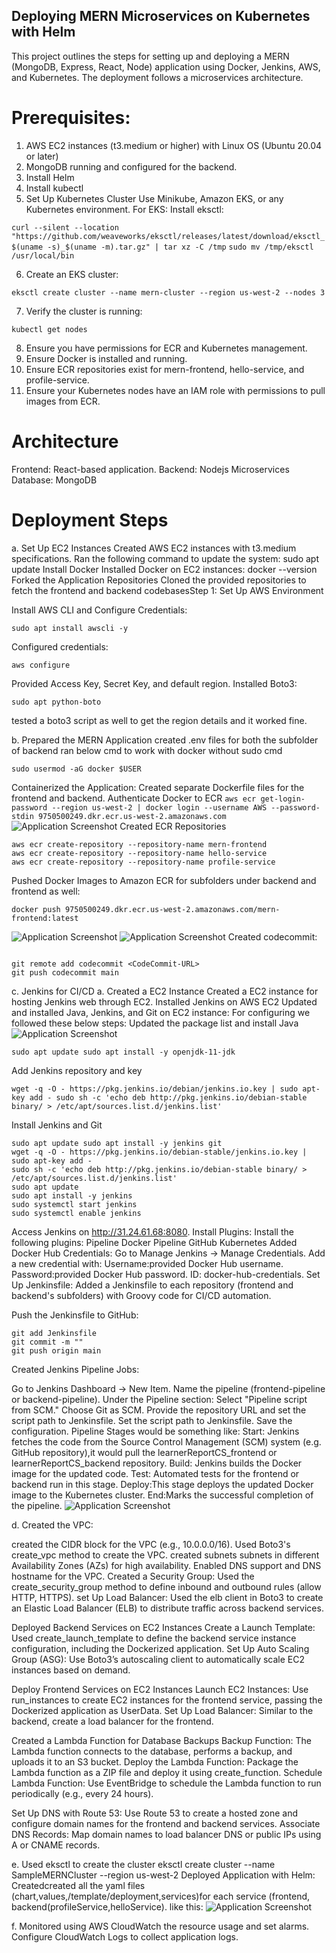 ## Deploying MERN Microservices on Kubernetes with Helm

This project outlines the steps for setting up and deploying a MERN (MongoDB, Express, React, Node) application using Docker, Jenkins, AWS, and Kubernetes. The deployment follows a microservices architecture.

# Prerequisites:
1. AWS EC2 instances (t3.medium or higher) with Linux OS (Ubuntu 20.04 or later)
2. MongoDB running and configured for the backend.
3. Install Helm
4. Install kubectl
5. Set Up Kubernetes Cluster
   Use Minikube, Amazon EKS, or any Kubernetes environment.
   For EKS:
   Install eksctl:

```curl --silent --location "https://github.com/weaveworks/eksctl/releases/latest/download/eksctl_$(uname -s)_$(uname -m).tar.gz" | tar xz -C /tmp```
```sudo mv /tmp/eksctl /usr/local/bin```

6. Create an EKS cluster:
```
eksctl create cluster --name mern-cluster --region us-west-2 --nodes 3
```
7. Verify the cluster is running:
```
kubectl get nodes
```
8. Ensure you have permissions for ECR and Kubernetes management.
9. Ensure Docker is installed and running.
10.  Ensure ECR repositories exist for mern-frontend, hello-service, and profile-service.
11. Ensure your Kubernetes nodes have an IAM role with permissions to pull images from ECR.

# Architecture
Frontend: React-based application.
Backend: Nodejs Microservices
Database: MongoDB
# Deployment Steps
a. Set Up EC2 Instances Created AWS EC2 instances with t3.medium specifications. Ran the following command to update the system:
sudo apt update
Install Docker Installed Docker on EC2 instances:
docker --version
Forked the Application Repositories Cloned the provided repositories to fetch the frontend and backend codebasesStep 1: Set Up AWS Environment

Install AWS CLI and Configure Credentials:
```
sudo apt install awscli -y
```
Configured credentials:
```
aws configure
```
Provided Access Key, Secret Key, and default region.
Installed Boto3:
```
sudo apt python-boto
```
tested a boto3 script as well to get the region details and it worked fine.

b. Prepared the MERN Application
created .env files for both the subfolder of backend
ran below cmd to work with docker without sudo cmd
```
sudo usermod -aG docker $USER
```
Containerized the Application:
Created separate Dockerfile files for the frontend and backend.
Authenticate Docker to ECR
```aws ecr get-login-password --region us-west-2 | docker login --username AWS --password-stdin 9750500249.dkr.ecr.us-west-2.amazonaws.com```
![Application Screenshot](images/ecr_success.png)
Created ECR Repositories
```
aws ecr create-repository --repository-name mern-frontend
aws ecr create-repository --repository-name hello-service
aws ecr create-repository --repository-name profile-service
```

Pushed Docker Images to Amazon ECR for subfolders under backend and frontend as well:
```docker tag mern-frontend:latest 9750500249.dkr.ecr.us-west-2.amazonaws.com/mern-frontend:latest
docker push 9750500249.dkr.ecr.us-west-2.amazonaws.com/mern-frontend:latest

```
![Application Screenshot](images/frontend_docker_push.png)
![Application Screenshot](images/docker_profile.png)
Created codecommit:
```aws codecommit create-repository --repository-name MERN-Application --region us-west-2
```
```
git remote add codecommit <CodeCommit-URL>
git push codecommit main
```
c. Jenkins for CI/CD a. Created a EC2 Instance Created a EC2 instance for hosting Jenkins web through EC2. Installed Jenkins on AWS EC2 Updated and installed Java, Jenkins, and Git on EC2 instance: For configuring we followed these below steps: Updated the package list and install Java
![Application Screenshot](images/Jenkinspipeline.png)
```
sudo apt update sudo apt install -y openjdk-11-jdk
```
Add Jenkins repository and key
```
wget -q -O - https://pkg.jenkins.io/debian/jenkins.io.key | sudo apt-key add - sudo sh -c 'echo deb http://pkg.jenkins.io/debian-stable binary/ > /etc/apt/sources.list.d/jenkins.list'
```
Install Jenkins and Git
```
sudo apt update sudo apt install -y jenkins git
wget -q -O - https://pkg.jenkins.io/debian-stable/jenkins.io.key | sudo apt-key add -
sudo sh -c 'echo deb http://pkg.jenkins.io/debian-stable binary/ > /etc/apt/sources.list.d/jenkins.list'
sudo apt update
sudo apt install -y jenkins
sudo systemctl start jenkins
sudo systemctl enable jenkins
```
Access Jenkins on http://31.24.61.68:8080. Install Plugins: 
Install the following plugins: Pipeline Docker Pipeline GitHub Kubernetes Added Docker Hub Credentials: Go to Manage Jenkins → Manage Credentials. Add a new credential with: Username:provided Docker Hub username. Password:provided Docker Hub password. ID: docker-hub-credentials. Set Up Jenkinsfile: Added a Jenkinsfile to each repository (frontend and backend's subfolders) with Groovy code for CI/CD automation.

Push the Jenkinsfile to GitHub:
```
git add Jenkinsfile
git commit -m ""
git push origin main
```
Created Jenkins Pipeline Jobs:

Go to Jenkins Dashboard → New Item. Name the pipeline (frontend-pipeline or backend-pipeline). Under the Pipeline section: Select "Pipeline script from SCM." Choose Git as SCM. Provide the repository URL and set the script path to Jenkinsfile. Set the script path to Jenkinsfile. Save the configuration.
Pipeline Stages would be something like: Start: Jenkins fetches the code from the Source Control Management (SCM) system (e.g. GitHub repository),it would pull the learnerReportCS_frontend or learnerReportCS_backend repository. Build: Jenkins builds the Docker image for the updated code. Test: Automated tests for the frontend or backend run in this stage. Deploy:This stage deploys the updated Docker image to the Kubernetes cluster. End:Marks the successful completion of the pipeline.
![Application Screenshot](images/Pipeline.PNG)

d. Created the VPC:

created the CIDR block for the VPC (e.g., 10.0.0.0/16).
Used Boto3's create_vpc method to create the VPC.
created subnets
subnets in different Availability Zones (AZs) for high availability.
Enabled DNS support and DNS hostname for the VPC.
Created a Security Group:
Used the create_security_group method to define inbound and outbound rules (allow HTTP, HTTPS).
set Up Load Balancer:
Used the elb client in Boto3 to create an Elastic Load Balancer (ELB) to distribute traffic across backend services.

Deployed Backend Services on EC2 Instances
Create a Launch Template:
Used create_launch_template to define the backend service instance configuration, including the Dockerized application.
Set Up Auto Scaling Group (ASG):
Use Boto3’s autoscaling client to automatically scale EC2 instances based on demand.

Deploy Frontend Services on EC2 Instances
Launch EC2 Instances:
Use run_instances to create EC2 instances for the frontend service, passing the Dockerized application as UserData.
Set Up Load Balancer:
Similar to the backend, create a load balancer for the frontend.

Created a Lambda Function for Database Backups
Backup Function:
The Lambda function connects to the database, performs a backup, and uploads it to an S3 bucket.
Deploy the Lambda Function:
Package the Lambda function as a ZIP file and deploy it using create_function.
Schedule Lambda Function:
Use EventBridge to schedule the Lambda function to run periodically (e.g., every 24 hours).


Set Up DNS with Route 53:
Use Route 53 to create a hosted zone and configure domain names for the frontend and backend services.
Associate DNS Records:
Map domain names to load balancer DNS or public IPs using A or CNAME records.

e. Used eksctl to create the cluster
eksctl create cluster --name SampleMERNCluster --region us-west-2
Deployed Application with Helm:
Createdcreated all the yaml files (chart,values,/template/deployment,services)for each service (frontend, backend(profileService,helloService). 
like this:
![Application Screenshot](images/helm.png)

f. Monitored using AWS CloudWatch  the resource usage and set alarms.
  Configure CloudWatch Logs to collect application logs.





    



